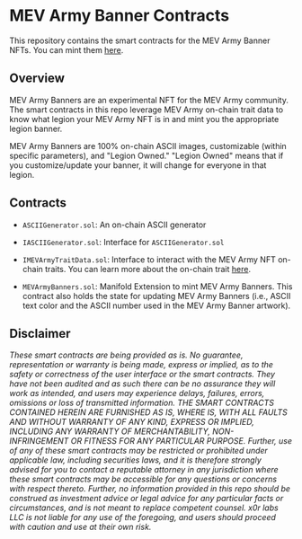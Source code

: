
# MEV Army Banner Contracts

This repository contains the smart contracts for the MEV Army Banner NFTs. You can mint them [here](https://mevbanners.x0rart.com).

## Overview

MEV Army Banners are an experimental NFT for the MEV Army community. The smart contracts in this repo leverage MEV Army on-chain trait data to know what legion your MEV Army NFT is in and mint you the appropriate legion banner.

MEV Army Banners are 100% on-chain ASCII images, customizable (within specific parameters), and "Legion Owned." "Legion Owned" means that if you customize/update your banner, it will change for everyone in that legion.

## Contracts

- `ASCIIGenerator.sol`: An on-chain ASCII generator

- `IASCIIGenerator.sol`: Interface for `ASCIIGenerator.sol`

- `IMEVArmyTraitData.sol`: Interface to interact with the MEV Army NFT on-chain traits. You can learn more about the on-chain trait [here](https://michael-blau.gitbook.io/mev-army-trait-data-documentation/).

- `MEVArmyBanners.sol`: Manifold Extension to mint MEV Army Banners. This contract also holds the state for updating MEV Army Banners (i.e., ASCII text color and the ASCII number used in the MEV Army Banner artwork).

## Disclaimer

_These smart contracts are being provided as is. No guarantee, representation or warranty is being made, express or implied, as to the safety or correctness of the user interface or the smart contracts. They have not been audited and as such there can be no assurance they will work as intended, and users may experience delays, failures, errors, omissions or loss of transmitted information. THE SMART CONTRACTS CONTAINED HEREIN ARE FURNISHED AS IS, WHERE IS, WITH ALL FAULTS AND WITHOUT WARRANTY OF ANY KIND, EXPRESS OR IMPLIED, INCLUDING ANY WARRANTY OF MERCHANTABILITY, NON- INFRINGEMENT OR FITNESS FOR ANY PARTICULAR PURPOSE. Further, use of any of these smart contracts may be restricted or prohibited under applicable law, including securities laws, and it is therefore strongly advised for you to contact a reputable attorney in any jurisdiction where these smart contracts may be accessible for any questions or concerns with respect thereto. Further, no information provided in this repo should be construed as investment advice or legal advice for any particular facts or circumstances, and is not meant to replace competent counsel. x0r labs LLC is not liable for any use of the foregoing, and users should proceed with caution and use at their own risk._